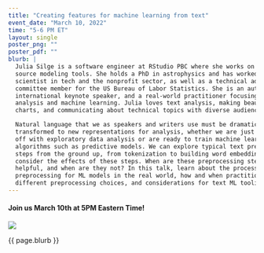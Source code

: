 ```yaml
---
title: "Creating features for machine learning from text"
event_date: "March 10, 2022"
time: "5-6 PM ET"
layout: single
poster_png: ""
poster_pdf: ""
blurb: |
  Julia Silge is a software engineer at RStudio PBC where she works on open
  source modeling tools. She holds a PhD in astrophysics and has worked as a data
  scientist in tech and the nonprofit sector, as well as a technical advisory
  committee member for the US Bureau of Labor Statistics. She is an author, an
  international keynote speaker, and a real-world practitioner focusing on data
  analysis and machine learning. Julia loves text analysis, making beautiful
  charts, and communicating about technical topics with diverse audiences.

  Natural language that we as speakers and writers use must be dramatically
  transformed to new representations for analysis, whether we are just starting
  off with exploratory data analysis or are ready to train machine learning
  algorithms such as predictive models. We can explore typical text preprocessing
  steps from the ground up, from tokenization to building word embeddings, and
  consider the effects of these steps. When are these preprocessing steps
  helpful, and when are they not? In this talk, learn about the process of text
  preprocessing for ML models in the real world, how and when practitioners use
  different preprocessing choices, and considerations for text ML tooling. 
---
```


#### Join us March 10th at 5PM Eastern Time!

<a href="{{ page.poster_png }}" alt="">
<img src="{{ page.poster_png }}">
</a>

<p>{{ page.blurb }}</p>

